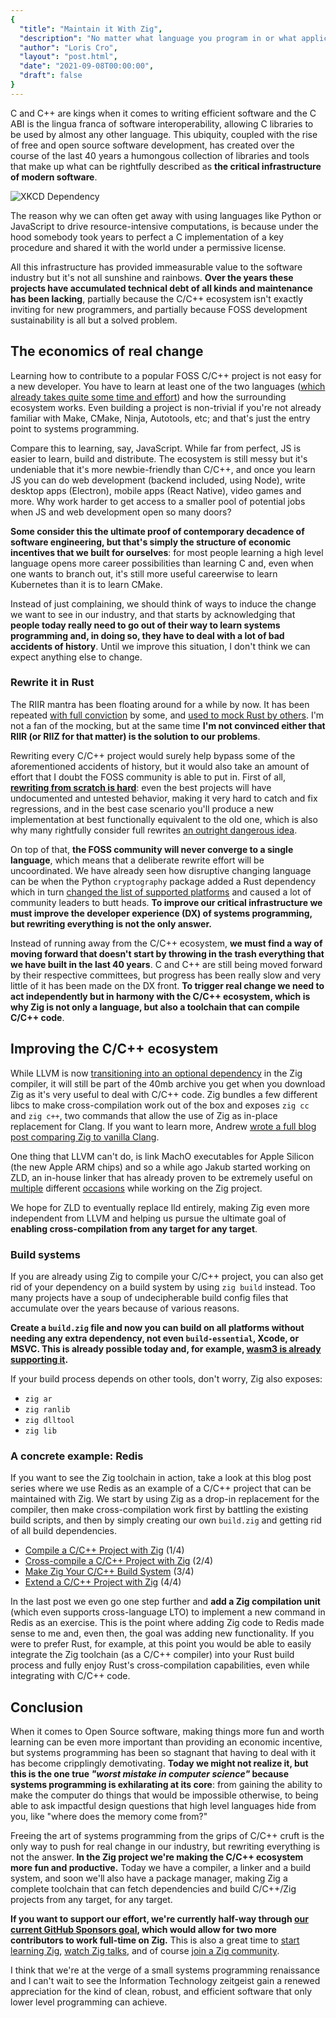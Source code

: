 ```yaml
---
{
  "title": "Maintain it With Zig",
  "description": "No matter what language you program in or what applications you use: everything you do with a computer today is powered at some level by a piece of C/C++ code.", 
  "author": "Loris Cro",
  "layout": "post.html",
  "date": "2021-09-08T00:00:00",
  "draft": false
}
---
```


C and C++ are kings when it comes to writing efficient software and the C ABI is the lingua franca of software interoperability, allowing C libraries to be used by almost any other language. This ubiquity, coupled with the rise of free and open source software development, has created over the course of the last 40 years a humongous collection of libraries and tools that make up what can be rightfully described as **the critical infrastructure of modern software**.

![XKCD Dependency](dependency.png "You can bet that's a C/C++ project. From xkcd.")

The reason why we can often get away with using languages like Python or JavaScript to drive resource-intensive computations, is because under the hood somebody took years to perfect a C implementation of a key procedure and shared it with the world under a permissive license.

All this infrastructure has provided immeasurable value to the software industry but it's not all sunshine and rainbows. **Over the years these projects have accumulated technical debt of all kinds and maintenance has been lacking**, partially because the C/C++ ecosystem isn't exactly inviting for new programmers, and partially because FOSS development sustainability is all but a solved problem.


## The economics of real change

Learning how to contribute to a popular FOSS C/C++ project is not easy for a new developer. You have to learn at least one of the two languages ([which already takes quite some time and effort](https://dustri.org/b/my-favourite-c-footgun.html)) and how the surrounding ecosystem works. Even building a project is non-trivial if you're not already familiar with Make, CMake, Ninja, Autotools, etc; and that's just the entry point to systems programming.

Compare this to learning, say, JavaScript. While far from perfect, JS is easier to learn, build and distribute. The ecosystem is still messy but it's undeniable that it's more newbie-friendly than C/C++, and once you learn JS you can do web development (backend included, using Node), write desktop apps (Electron), mobile apps (React Native), video games and more. Why work harder to get access to a smaller pool of potential jobs when JS and web development open so many doors?

**Some consider this the ultimate proof of contemporary decadence of software engineering, but that's simply the structure of economic incentives that we built for ourselves**: for most people learning a high level language opens more career possibilities than learning C and, even when one wants to branch out, it's still more useful careerwise to learn Kubernetes than it is to learn CMake. 

Instead of just complaining, we should think of ways to induce the change we want to see in our industry, and that starts by acknowledging that **people today really need to go out of their way to learn systems programming and, in doing so, they have to deal with a lot of bad accidents of history**. Until we improve this situation, I don't think we can expect anything else to change.


### Rewrite it in Rust

The RIIR mantra has been floating around for a while by now. It has been repeated [with full conviction](https://robert.ocallahan.org/2016/02/rewrite-everything-in-rust.html) by some, and [used to mock Rust by others](https://youtu.be/X7ny7Qrsbd8?t=5391). I'm not a fan of the mocking, but at the same time **I'm not convinced either that RIIR (or RIIZ for that matter) is the solution to our problems**.

Rewriting every C/C++ project would surely help bypass some of the aforementioned accidents of history, but it would also take an amount of effort that I doubt the FOSS community is able to put in. First of all, **[rewriting from scratch is hard](https://www.sqlite.org/whyc.html#why_isn_t_sqlite_coded_in_a_safe_language_)**: even the best projects will have undocumented and untested behavior, making it very hard to catch and fix regressions, and in the best case scenario you'll produce a new implementation at best functionally equivalent to the old one, which is also why many rightfully consider full rewrites [an outright dangerous idea](https://www.joelonsoftware.com/2000/04/06/things-you-should-never-do-part-i/).

On top of that, **the FOSS community will never converge to a single language**, which means that a deliberate rewrite effort will be uncoordinated. We have already seen how disruptive changing language can be when the Python `cryptography` package added a Rust dependency which in turn [changed the list of supported platforms](https://github.com/pyca/cryptography/issues/5771) and caused a lot of community leaders to butt heads. **To improve our critical infrastructure we must improve the developer experience (DX) of systems programming, but rewriting everything is not the only answer.** 

Instead of running away from the C/C++ ecosystem, **we must find a way of moving forward that doesn't start by throwing in the trash everything that we have built in the last 40 years**. C and C++ are still being moved forward by their respective committees, but progress has been really slow and very little of it has been made on the DX front. **To trigger real change we need to act independently but in harmony with the C/C++ ecosystem, which is why Zig is not only a language, but also a toolchain that can compile C/C++ code**.


## Improving the C/C++ ecosystem

While LLVM is now [transitioning into an optional dependency](https://kristoff.it/blog/zig-new-relationship-llvm/) in the Zig compiler, it will still be part of the 40mb archive you get when you download Zig as it's very useful to deal with C/C++ code. Zig bundles a few different libcs to make cross-compilation work out of the box and exposes `zig cc` and `zig c++`, two commands that allow the use of Zig as in-place replacement for Clang. If you want to learn more, Andrew [wrote a full blog post comparing Zig to vanilla Clang](https://andrewkelley.me/post/zig-cc-powerful-drop-in-replacement-gcc-clang.html).

One thing that LLVM can't do, is link MachO executables for Apple Silicon (the new Apple ARM chips) and so a while ago Jakub started working on ZLD, an in-house linker that has already proven to be extremely useful on [multiple](https://dev.to/kristoff/zig-makes-go-cross-compilation-just-work-29ho) different [occasions](https://actually.fyi/posts/zig-makes-rust-cross-compilation-just-work/) while working on the Zig project.

We hope for ZLD to eventually replace lld entirely, making Zig even more independent from LLVM and helping us pursue the ultimate goal of **enabling cross-compilation from any target for any target**.


### Build systems

If you are already using Zig to compile your C/C++ project, you can also get rid of your dependency on a build system by using `zig build` instead. Too many projects have a soup of undecipherable build config files that accumulate over the years because of various reasons. 

**Create a `build.zig` file and now you can build on all platforms without needing any extra dependency, not even `build-essential`, Xcode, or MSVC. This is already possible today and, for example, [wasm3 is already supporting it](https://github.com/wasm3/wasm3).**

If your build process depends on other tools, don't worry, Zig also exposes:



* `zig ar`
* `zig ranlib`
* `zig dlltool`
* `zig lib`


### A concrete example: Redis

If you want to see the Zig toolchain in action, take a look at this blog post series where we use Redis as an example of a C/C++ project that can be maintained with Zig. We start by using Zig as a drop-in replacement for the compiler, then make cross-compilation work first by battling the existing build scripts, and then by simply creating our own `build.zig` and getting rid of all build dependencies. 



* [Compile a C/C++ Project with Zig](https://zig.news/kristoff/compile-a-c-c-project-with-zig-368j) (1/4)
* [Cross-compile a C/C++ Project with Zig](https://zig.news/kristoff/cross-compile-a-c-c-project-with-zig-3599) (2/4)
* [Make Zig Your C/C++ Build System](https://zig.news/kristoff/make-zig-your-c-c-build-system-28g5) (3/4)
* [Extend a C/C++ Project with Zig](https://zig.news/kristoff/extend-a-c-c-project-with-zig-55di) (4/4)

In the last post we even go one step further and **add a Zig compilation unit** (which even supports cross-language LTO) to implement a new command in Redis as an exercise. This is the point where adding Zig code to Redis made sense to me and, even then, the goal was adding new functionality. If you were to prefer Rust, for example, at this point you would be able to easily integrate the Zig toolchain (as a C/C++ compiler) into your Rust build process and fully enjoy Rust's cross-compilation capabilities, even while integrating with C/C++ code.


## Conclusion

When it comes to Open Source software, making things more fun and worth learning can be even more important than providing an economic incentive, but systems programming has been so stagnant that having to deal with it has become cripplingly demotivating. **Today we might not realize it, but this is the one true _"worst mistake in computer science"_ because systems programming is exhilarating at its core**: from gaining the ability to make the computer do things that would be impossible otherwise, to being able to ask impactful design questions that high level languages hide from you, like "where does the memory come from?" 

Freeing the art of systems programming from the grips of C/C++ cruft is the only way to push for real change in our industry, but rewriting everything is not the answer. **In the Zig project we're making the C/C++ ecosystem more fun and productive.** Today we have a compiler, a linker and a build system, and soon we'll also have a package manager, making Zig a complete toolchain that can fetch dependencies and build C/C++/Zig projects from any target, for any target.

**If you want to support our effort, we're currently half-way through [our current GitHub Sponsors goal](https://github.com/ziglang), which would allow for two more contributors to work full-time on Zig.** This is also a great time to [start learning Zig](https://ziglearn.org/), [watch Zig talks](https://zig.show/), and of course [join a Zig community](https://github.com/ziglang/zig/wiki/Community).

I think that we're at the verge of a small systems programming renaissance and I can't wait to see the Information Technology zeitgeist gain a renewed appreciation for the kind of clean, robust, and efficient software that only lower level programming can achieve.






